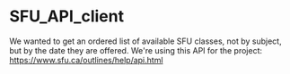 # SFU_API_client
We wanted to get an ordered list of available SFU classes, not by subject, but by the date they are offered. We're using this API for the project: https://www.sfu.ca/outlines/help/api.html
